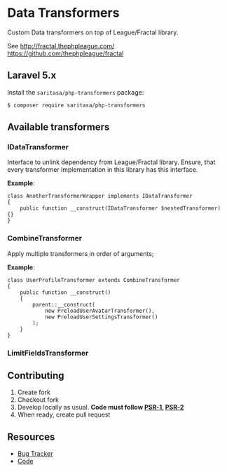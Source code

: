 # Data Transformers

Custom Data transformers on top of League/Fractal library.

See http://fractal.thephpleague.com/
https://github.com/thephpleague/fractal


## Laravel 5.x

Install the ``saritasa/php-transformers`` package:

```bash
$ composer require saritasa/php-transformers
```

## Available transformers

### IDataTransformer
Interface to unlink dependency from League/Fractal library.
Ensure, that every transformer implementation in this library has this interface.

**Example**:
```
class AnotherTransformerWrapper implements IDataTransformer
{
    public function __construct(IDataTransformer $nestedTransformer) {}
}
```

### CombineTransformer
Apply multiple transformers in order of arguments;

**Example**:
```
class UserProfileTransformer extends CombineTransformer
{
    public function __construct()
    {
        parent::__construct(
            new PreloadUserAvatarTransformer(),
            new PreloadUserSettingsTransformer()
        );
    }
}

```

### LimitFieldsTransformer


## Contributing

1. Create fork
2. Checkout fork
3. Develop locally as usual. **Code must follow [PSR-1](http://www.php-fig.org/psr/psr-1/), [PSR-2](http://www.php-fig.org/psr/psr-2/)**
4. When ready, create pull request

## Resources

* [Bug Tracker](http://github.com/saritasa/php-transformers/issues)
* [Code](http://github.com/saritasa/php-transformers)
